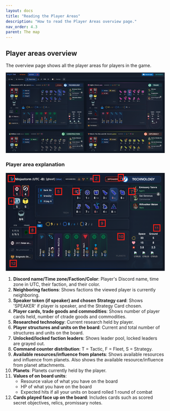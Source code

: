 ```yaml
---
layout: docs
title: "Reading the Player Areas"
description: "How to read the Player Areas overview page."
nav_order: 4.3
parent: The map
---
```


## Player areas overview

The overview page shows all the player areas for players in the game. 

![](/assets/images/the-map/1-reading-the-player-areas.png)

### Player area explanation

![](/assets/images/the-map/2-reading-the-player-areas.png)

1. **Discord name/Time zone/Faction/Color**: Player's Discord name, time zone in UTC, their faction, and their color.
2. **Neighboring factions**: Shows factions the viewed player is currently neighboring.
3. **Speaker token (if speaker) and chosen Strategy card**: Shows 'SPEAKER' if player is speaker, and the Strategy Card chosen.
4. **Player cards, trade goods and commodities**: Shows number of player cards held, number of ctrade goods and commodities.
5. **Researched technology**: Current research held by player.
6. **Player structures and units on the board**: Current and total number of structures and units on the board.
7. **Unlocked/locked faction leaders**: Shows leader pool, locked leaders are grayed out.
8. **Command counter distribution**: T = Tactic, F = Fleet, S = Strategy.
9. **Available resources/influence from planets**: Shows available resources and influence from planets. Also shows the available resource/influence from planet attachments.
10. **Planets**: Planets currently held by the player.
11. **Values of on board units**:
    * Resource value of what you have on the board 
    * HP of what you have on the board 
    * Expected hits if all your units on board rolled 1 round of combat
12. **Cards played face up on the board**: Includes cards such as scored secret objectives, relics, promissary notes.